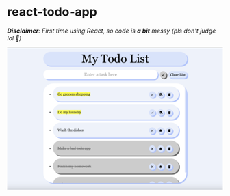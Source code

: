 # react-todo-app

_**Disclaimer**: First time using React, so code is **a bit** messy (pls don't judge lol 🙂)_

![An example todo list.](https://github.com/kpulgari/react-todo-app/blob/main/assets/thumbnail.png)
